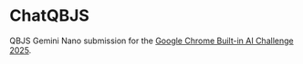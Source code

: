 # ChatQBJS

QBJS Gemini Nano submission for the
[Google Chrome Built-in AI Challenge 2025](https://googlechromeai2025.devpost.com/).
